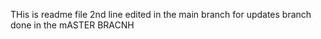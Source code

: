 THis is readme file
2nd line
edited in the main branch for updates branch
done in the mASTER BRACNH
